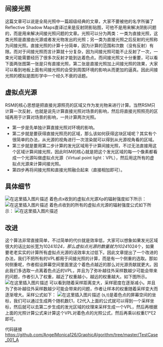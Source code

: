 
## 间接光照
这篇文章可以说是全局光照中一篇超级经典的文章，大家不要被他的名字所骗了Reflective Shadow Maps直译过来是反射阴影贴图，可他不是用来解决阴影问题的，而是用来解决间接光照问题的文章。光照可以分为两类：一类为直接光照，这类光照是直接由光源或者发光物发出的光照；另一类为直接光照之后反射的光照称为间接光照。直接光照的计算十分简单，因为计算的范围和次数（没有反射）有限。而对于间接光照而言计算就十分复杂，因为间接光照可能不止反射了一次，一束光可能需要经历了很多次反射才能到达着色点。而间接光照又十分重要，可以看下面两张图第一张是只有直接光照，第二张是直接光照加上间接光照的效果，大家可以看到地板上面有间接光照的会受到周围环境的影响从而更加的逼真。因此间接光照的模拟是图形学中一个经久不衰的话题。

## 虚拟点光源
RSM的核心思想是把直接光源照亮的区域又作为发光物来进行计算。当然RSM只计算一次反射，也就是说先计算直接光照对场景的影响，然后将直接光照照亮的区域再用于计算对场景的影响，一共计算两次光照。
* 第一步是先单独计算直接光照对环境的影响。
* 第二步就是要获得直接光照亮的区域，那么该如何获得这块区域呢？其实有个很简单的办法，从光源的视角进行一次渲染就可以得到从光源视角看的区域。
* 第三步就是要用第二步计算的发光区域用于计算间接光照，不过无法直接用这个区域计算间接光照，因此RSM的核心就是把这个发光区域的每一个像素都看成一个光源叫做虚拟点光源（Virtual point light：VPL），然后用这所有的虚拟点光源来计算间接光照。
* 第四步再将间接光照和直接光照融合起来（直接相加即可）。
## 具体细节
![在这里插入图片描述](https://img-blog.csdnimg.cn/20200612200210861.png?x-oss-process=image/watermark,type_ZmFuZ3poZW5naGVpdGk,shadow_10,text_aHR0cHM6Ly9ibG9nLmNzZG4ubmV0L3FxXzMzNTM2OTgx,size_16,color_FFFFFF,t_70#pic_center)
着色点x收到的虚拟点光源Xp的辐射强度如下所示：
![在这里插入图片描述](https://img-blog.csdnimg.cn/20200612200114319.png)
着色点收到的所有的虚拟点光源的辐射强度公式如下所示：
![在这里插入图片描述](https://img-blog.csdnimg.cn/20200612200502801.png)
## 改进
这个算法非常直接简单，不过简单的代价就是效率低，大家可以想象如果发光区域很大的话比如长宽为1024*1024，那么虚拟点光源的数量就为1024*1024个，如果要老老实实的计算所有虚拟点光源的话效率太过低下。因此文章提出了一个改进的办法，我们不把所有的VPL都用于间接光照的计算，而是有一个侧重的选取。那如何侧重呢，作者假设屏幕空间里面里这个着色点越近的那么对光源贡献就更大。因此我们多选取一点离着色点近的VPL，并且为了弥补越往外采样数越少可能会带来的问题，作者引入了权重，越近了权重越小，越远的权重越大。如下图所示。
![在这里插入图片描述](https://img-blog.csdnimg.cn/20200612202420691.png?x-oss-process=image/watermark,type_ZmFuZ3poZW5naGVpdGk,shadow_10,text_aHR0cHM6Ly9ibG9nLmNzZG4ubmV0L3FxXzMzNTM2OTgx,size_16,color_FFFFFF,t_70#pic_center)
可以看到随着采样距离变大，采样密度在逐渐减小。并且为了弥补越往外采样数越少可能会带来的问题，作者让样本的权重随着采样变大而逐渐增大。采样公式如下：
![在这里插入图片描述](https://img-blog.csdnimg.cn/20200612203033855.png#pic_center)
(s,t)是着色点的屏幕空间的坐标，我们可以通过生成两个随机数ξ1，ξ2代入上面的公式就可以得到一个采样坐标，然后就可以去第二步生成的发光区域的纹理来采样生成一个VPL，然后再根据上面的光照计算公式来计算这个VPL对着色点的光照公式，然后再乘以权重ξ1*ξ2即可。

代码链接 https://github.com/AngelMonica126/GraphicAlgorithm/tree/master/TestCase_001_A
